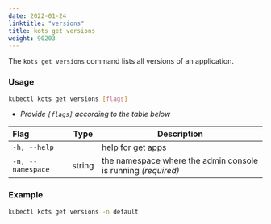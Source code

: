 ```yaml
---
date: 2022-01-24
linktitle: "versions"
title: kots get versions
weight: 90203
---
```


The `kots get versions` command lists all versions of an application.

### Usage

```bash
kubectl kots get versions [flags]
```

- _Provide `[flags]` according to the table below_

| Flag              | Type   | Description                                                         |
| :---------------- | ------ | ------------------------------------------------------------------- |
| `-h, --help`      |        | help for get apps                                                   |
| `-n, --namespace` | string | the namespace where the admin console is running _(required)_       |

### Example

```bash
kubectl kots get versions -n default
```
